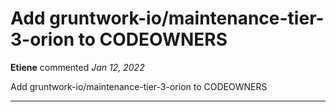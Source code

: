 # Add gruntwork-io/maintenance-tier-3-orion to CODEOWNERS

**Etiene** commented *Jan 12, 2022*

Add gruntwork-io/maintenance-tier-3-orion to CODEOWNERS
<br />
***


